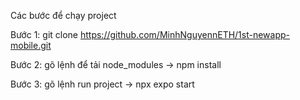 Các bước để chạy project

Bước 1: git clone https://github.com/MinhNguyennETH/1st-newapp-mobile.git

Bước 2: gõ lệnh để tải node_modules -> npm install

Bước 3: gõ lệnh run project -> npx expo start
